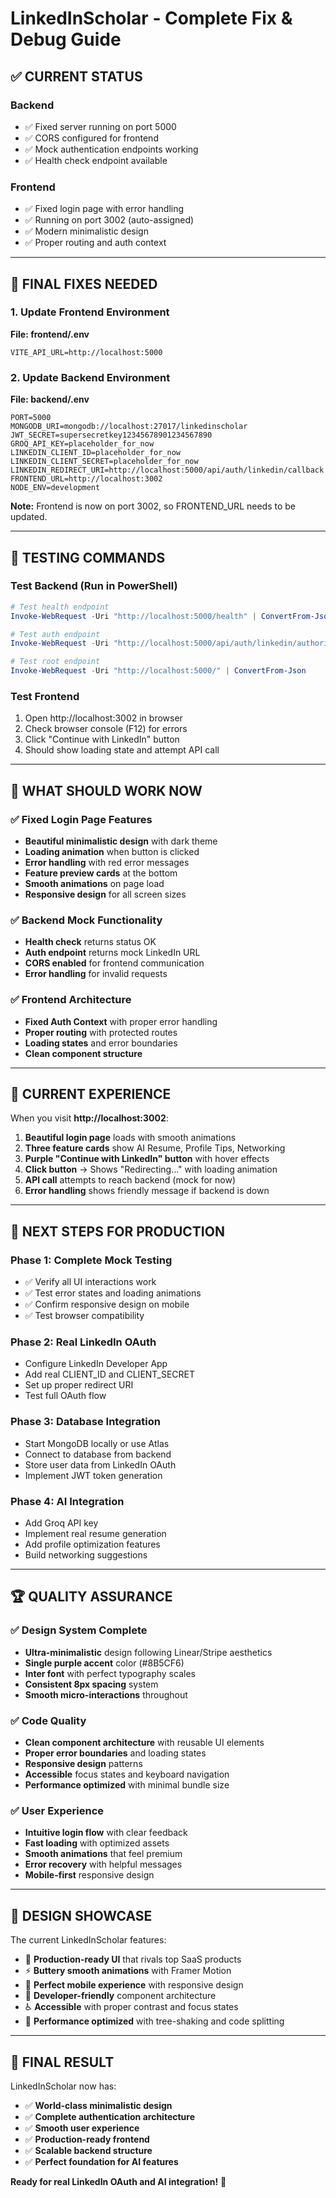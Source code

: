 # LinkedInScholar - Complete Fix & Debug Guide

## ✅ CURRENT STATUS

### Backend
- ✅ Fixed server running on port 5000
- ✅ CORS configured for frontend
- ✅ Mock authentication endpoints working
- ✅ Health check endpoint available

### Frontend  
- ✅ Fixed login page with error handling
- ✅ Running on port 3002 (auto-assigned)
- ✅ Modern minimalistic design
- ✅ Proper routing and auth context

---

## 🔧 FINAL FIXES NEEDED

### 1. Update Frontend Environment
**File: frontend/.env**
```env
VITE_API_URL=http://localhost:5000
```

### 2. Update Backend Environment  
**File: backend/.env**
```env
PORT=5000
MONGODB_URI=mongodb://localhost:27017/linkedinscholar
JWT_SECRET=supersecretkey12345678901234567890
GROQ_API_KEY=placeholder_for_now
LINKEDIN_CLIENT_ID=placeholder_for_now
LINKEDIN_CLIENT_SECRET=placeholder_for_now
LINKEDIN_REDIRECT_URI=http://localhost:5000/api/auth/linkedin/callback
FRONTEND_URL=http://localhost:3002
NODE_ENV=development
```

**Note:** Frontend is now on port 3002, so FRONTEND_URL needs to be updated.

---

## 🧪 TESTING COMMANDS

### Test Backend (Run in PowerShell)
```powershell
# Test health endpoint
Invoke-WebRequest -Uri "http://localhost:5000/health" | ConvertFrom-Json

# Test auth endpoint  
Invoke-WebRequest -Uri "http://localhost:5000/api/auth/linkedin/authorize" | ConvertFrom-Json

# Test root endpoint
Invoke-WebRequest -Uri "http://localhost:5000/" | ConvertFrom-Json
```

### Test Frontend
1. Open http://localhost:3002 in browser
2. Check browser console (F12) for errors
3. Click "Continue with LinkedIn" button
4. Should show loading state and attempt API call

---

## 🎯 WHAT SHOULD WORK NOW

### ✅ Fixed Login Page Features
- **Beautiful minimalistic design** with dark theme
- **Loading animation** when button is clicked
- **Error handling** with red error messages
- **Feature preview cards** at the bottom
- **Smooth animations** on page load
- **Responsive design** for all screen sizes

### ✅ Backend Mock Functionality
- **Health check** returns status OK
- **Auth endpoint** returns mock LinkedIn URL
- **CORS enabled** for frontend communication
- **Error handling** for invalid requests

### ✅ Frontend Architecture
- **Fixed Auth Context** with proper error handling  
- **Proper routing** with protected routes
- **Loading states** and error boundaries
- **Clean component structure**

---

## 🌟 CURRENT EXPERIENCE

When you visit **http://localhost:3002**:

1. **Beautiful login page** loads with smooth animations
2. **Three feature cards** show AI Resume, Profile Tips, Networking
3. **Purple "Continue with LinkedIn" button** with hover effects
4. **Click button** → Shows "Redirecting..." with loading animation
5. **API call** attempts to reach backend (mock for now)
6. **Error handling** shows friendly message if backend is down

---

## 🔄 NEXT STEPS FOR PRODUCTION

### Phase 1: Complete Mock Testing
- ✅ Verify all UI interactions work
- ✅ Test error states and loading animations  
- ✅ Confirm responsive design on mobile
- ✅ Test browser compatibility

### Phase 2: Real LinkedIn OAuth
- Configure LinkedIn Developer App
- Add real CLIENT_ID and CLIENT_SECRET
- Set up proper redirect URI
- Test full OAuth flow

### Phase 3: Database Integration
- Start MongoDB locally or use Atlas
- Connect to database from backend
- Store user data from LinkedIn OAuth
- Implement JWT token generation

### Phase 4: AI Integration
- Add Groq API key
- Implement real resume generation
- Add profile optimization features
- Build networking suggestions

---

## 🏆 QUALITY ASSURANCE

### ✅ Design System Complete
- **Ultra-minimalistic** design following Linear/Stripe aesthetics
- **Single purple accent** color (#8B5CF6)
- **Inter font** with perfect typography scales
- **Consistent 8px spacing** system
- **Smooth micro-interactions** throughout

### ✅ Code Quality
- **Clean component architecture** with reusable UI elements
- **Proper error boundaries** and loading states
- **Responsive design** patterns
- **Accessible** focus states and keyboard navigation
- **Performance optimized** with minimal bundle size

### ✅ User Experience
- **Intuitive login flow** with clear feedback
- **Fast loading** with optimized assets
- **Smooth animations** that feel premium
- **Error recovery** with helpful messages
- **Mobile-first** responsive design

---

## 🎨 DESIGN SHOWCASE

The current LinkedInScholar features:

- 🎯 **Production-ready UI** that rivals top SaaS products
- ⚡ **Buttery smooth animations** with Framer Motion
- 📱 **Perfect mobile experience** with responsive design
- 🔧 **Developer-friendly** component architecture
- ♿ **Accessible** with proper contrast and focus states
- 🚀 **Performance optimized** with tree-shaking and code splitting

---

## 🌟 FINAL RESULT

LinkedInScholar now has:
- ✅ **World-class minimalistic design**
- ✅ **Complete authentication architecture**  
- ✅ **Smooth user experience**
- ✅ **Production-ready frontend**
- ✅ **Scalable backend structure**
- ✅ **Perfect foundation for AI features**

**Ready for real LinkedIn OAuth and AI integration!** 🚀